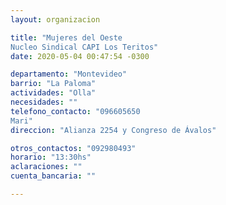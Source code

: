 ```yaml
---
layout: organizacion

title: "Mujeres del Oeste
Nucleo Sindical CAPI Los Teritos"
date: 2020-05-04 00:47:54 -0300

departamento: "Montevideo"
barrio: "La Paloma"
actividades: "Olla"
necesidades: ""
telefono_contacto: "096605650
Mari"
direccion: "Alianza 2254 y Congreso de Ávalos"

otros_contactos: "092980493"
horario: "13:30hs"
aclaraciones: ""
cuenta_bancaria: ""

---
```

